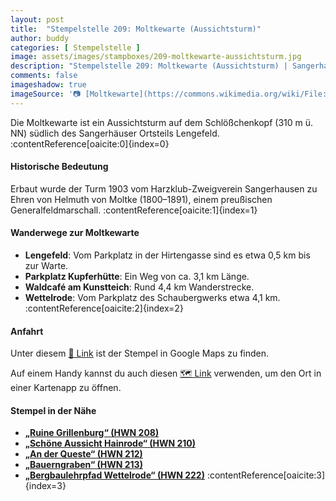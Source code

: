 ```yaml
---
layout: post
title:  "Stempelstelle 209: Moltkewarte (Aussichtsturm)"
author: buddy
categories: [ Stempelstelle ]
image: assets/images/stampboxes/209-moltkewarte-aussichtsturm.jpg
description: "Stempelstelle 209: Moltkewarte (Aussichtsturm) | Sangerhausen"
comments: false
imageshadow: true
imageSource: '📷 [Moltkewarte](https://commons.wikimedia.org/wiki/File:Moltkewarte.jpg) von <a href="https://de.wikipedia.org/wiki/User:Hejkal" class="extiw" title="de:User:Hejkal">Hejkal</a> at <a class="external text" href="https://de.wikipedia.org">de.wikipedia</a> unter Lizenz [CC BY-SA 2.0 de](https://creativecommons.org/licenses/by-sa/2.0/de/deed.en)'
---
```


Die Moltkewarte ist ein Aussichtsturm auf dem Schlößchenkopf (310 m ü. NN) südlich des Sangerhäuser Ortsteils Lengefeld. :contentReference[oaicite:0]{index=0}

#### Historische Bedeutung

Erbaut wurde der Turm 1903 vom Harzklub-Zweigverein Sangerhausen zu Ehren von Helmuth von Moltke (1800–1891), einem preußischen Generalfeldmarschall. :contentReference[oaicite:1]{index=1}

#### Wanderwege zur Moltkewarte

- **Lengefeld**: Vom Parkplatz in der Hirtengasse sind es etwa 0,5 km bis zur Warte.
- **Parkplatz Kupferhütte**: Ein Weg von ca. 3,1 km Länge.
- **Waldcafé am Kunstteich**: Rund 4,4 km Wanderstrecke.
- **Wettelrode**: Vom Parkplatz des Schaubergwerks etwa 4,1 km. :contentReference[oaicite:2]{index=2}

#### Anfahrt

Unter diesem [📍 Link](https://www.google.com/maps/dir/?api=1&origin=&destination=51.49308%2C%2011.27100) ist der Stempel in Google Maps zu finden.

<div class="android-only">
  Auf einem Handy kannst du auch diesen 
  <a href="geo:51.49308,11.27100">🗺️ Link</a> 
  verwenden, um den Ort in einer Kartenapp zu öffnen.
  <p></p>
</div>

#### Stempel in der Nähe

- [**„Ruine Grillenburg“ (HWN 208)**](/stempelstelle-208-ruine-grillenburg)
- [**„Schöne Aussicht Hainrode“ (HWN 210)**](/stempelstelle-210-schoene-aussicht-hainrode)
- [**„An der Queste“ (HWN 212)**](/stempelstelle-212-an-der-queste)
- [**„Bauerngraben“ (HWN 213)**](/stempelstelle-213-bauerngraben)
- [**„Bergbaulehrpfad Wettelrode“ (HWN 222)**](/stempelstelle-222-bergbaulehrpfad-wettelrode) :contentReference[oaicite:3]{index=3}
